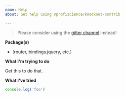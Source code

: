 ```yaml
---
name: Help
about: Get help using @profiscience/knockout-contrib

---
```


> Please consider using the [gitter channel](https://gitter.im/Profiscience/knockout-contrib) instead!

**Package(s)**
 - [router, bindings.jquery, etc.]

**What I'm trying to do**

Get this to do that.

**What I've tried**

```typescript
console.log('foo')
```
